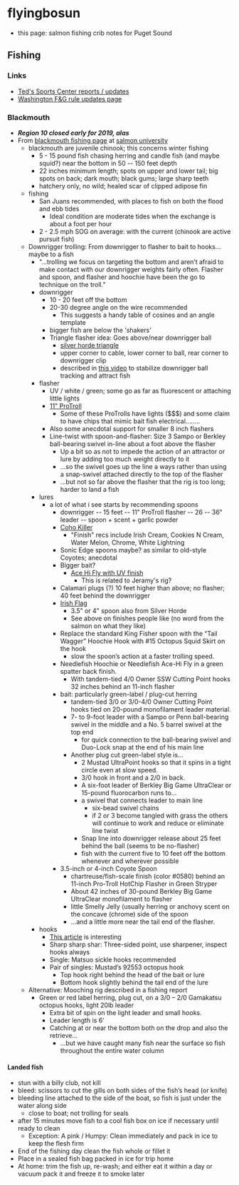 # flyingbosun


* this page: salmon fishing crib notes for Puget Sound


## Fishing

### Links

* [Ted's Sports Center reports / updates](https://www.tedssportscenter.com/reports/)
* [Washington F&G rule updates page](https://fortress.wa.gov/dfw/erules/efishrules/rules_current_order_by_date.j)

### Blackmouth

* ***Region 10 closed early for 2019, alas***
* From [blackmouth fishing page](http://salmonuniversity.com/archives/444) at [salmon university](http://salmonuniversity.com)
  * blackmouth are juvenile chinook; this concerns winter fishing
    * 5 - 15 pound fish chasing herring and candle fish (and maybe squid?) near the bottom in 50 -- 150 feet depth
    * 22 inches minimum length; spots on upper and lower tail; big spots on back; dark mouth; black gums; large sharp teeth
    * hatchery only, no wild; healed scar of clipped adipose fin
  * fishing
    * San Juans recommended, with places to fish on both the flood and ebb tides
      * Ideal condition are moderate tides when the exchange is about a foot per hour
    * 2 - 2.5 mph SOG on average: with the current (chinook are active pursuit fish)
  * Downrigger trolling: From downrigger to flasher to bait to hooks... maybe to a fish
    * "...trolling we focus on targeting the bottom and aren’t afraid to make contact with our downrigger weights fairly often. Flasher and spoon, and flasher and hoochie have been the go to technique on the troll."
    * downrigger
      * 10 - 20 feet off the bottom
      * 20-30 degree angle on the wire recommended
        * This suggests a handy table of cosines and an angle template
      * bigger fish are below the 'shakers'
      * Triangle flasher idea: Goes above/near downrigger ball
        * [silver horde triangle](https://www.amazon.com/Silver-Horde-13-Rudder-Flasher/dp/B00SZ4YUHM/ref=sr_1_3?keywords=silver+horde+flasher&qid=1547999629&s=Sports+%26+Outdoors&sr=1-3)
        * upper corner to cable, lower corner to ball, rear corner to downrigger clip
        * described in [this video](https://youtu.be/jUFoPzkyNKE) to stabilize downrigger ball tracking and attract fish
    * flasher
      * UV / white / green; some go as far as fluorescent or attaching little lights
      * [11" ProTroll](https://www.amazon.com/inch-Pro-Troll-Hot-Chip-Flashers/dp/B00D989JJI/ref=sr_1_14?keywords=flasher+protroll&qid=1548000400&s=Sports+%26+Outdoors&sr=1-14)
        * Some of these ProTrolls have lights ($$$) and some claim to have chips that mimic bait fish electrical........
      * Also some anecdotal support for smaller 8 inch flashers
      * Line-twist with spoon-and-flasher: Size 3 Sampo or Berkley ball-bearing swivel in-line about a foot above the flasher 
        * Up a bit so as not to impede the action of an attractor or lure by adding too much weight directly to it
        * ...so the swivel goes up the line a ways rather than using a snap-swivel attached directly to the top of the flasher
        * ...but not so far above the flasher that the rig is too long; harder to land a fish
    * lures
      * a lot of what i see starts by recommending spoons
        * downrigger -- 15 feet -- 11" ProTroll flasher -- 26 -- 36" leader -- spoon + scent + garlic powder
        * [Coho Killer](https://www.amazon.com/gp/product/B0778YSFJH/ref=ox_sc_saved_title_2?smid=AGEU5BOCQ1AB8&psc=1)
          * "Finish" recs include Irish Cream, Cookies N Cream, Water Melon, Chrome, White Lightning
        * Sonic Edge spoons maybe? as similar to old-style Coyotes; anecdotal
        * Bigger bait? 
          * [Ace Hi Fly with UV finish](https://www.amazon.com/Silver-Horde-Ace-Fly-Lures/dp/B00AU5W72E/ref=sr_1_2?keywords=ace+hi+fly&qid=1547854281&s=Sports+%26+Outdoors&sr=1-2-catcorr)
            * This is related to Jeramy's rig?
        * Calamari plugs (?) 10 feet higher than above; no flasher; 40 feet behind the downrigger
        * [Irish Flag](https://www.amazon.com/gp/product/B00CZDPK0U/ref=ox_sc_saved_title_1?smid=A3UMG32GFS0Y7X&psc=1) 
          * 3.5" or 4" spoon also from Silver Horde
          * See above on finishes people like (no word from the salmon on what they like)
        * Replace the standard King Fisher spoon with the “Tail Wagger” Hoochie Hook with #15 Octopus Squid Skirt on the hook
          * slow the spoon’s action at a faster trolling speed.
        * Needlefish Hoochie or Needlefish Ace-Hi Fly in a green spatter back finish. 
          * With tandem-tied 4/0 Owner SSW Cutting Point hooks 32 inches behind an 11-inch flasher
        * bait: particularly green-label / plug-cut herring
          * tandem-tied 3/0 or 3/0-4/0 Owner Cutting Point hooks tied on 20-pound monofilament leader material.       
          * 7- to 9-foot leader with a Sampo or Penn ball-bearing swivel in the middle and a No. 5 barrel swivel at the top end
            * for quick connection to the ball-bearing swivel and Duo-Lock snap at the end of his main line
          * Another plug cut green-label style is...
            * 2 Mustad UltraPoint hooks so that it spins in a tight circle even at slow speed. 
            * 3/0 hook in front and a 2/0 in back. 
            * A six-foot leader of Berkley Big Game UltraClear or 15-pound fluorocarbon runs to...
            * a swivel that connects leader to main line
              * six-bead swivel chains 
              * if 2 or 3 become tangled with grass the others will continue to work and reduce or eliminate line twist
            * Snap line into downrigger release about 25 feet behind the ball (seems to be no-flasher)
            * fish with the current five to 10 feet off the bottom whenever and wherever possible 
        * 3.5-inch or 4-inch Coyote Spoon 
          * chartreuse/fish-scale finish (color #0580) behind an 11-inch Pro-Troll HotChip Flasher in Green Stryper
          * About 42 inches of 30-pound Berkley Big Game UltraClear monofilament to flasher
          * little Smelly Jelly (usually herring or anchovy scent on the concave (chrome) side of the spoon
          * ...and a little more near the tail end of the flasher.
    * hooks
      * [This article](http://salmonuniversity.com/archives/3736) is interesting
      * Sharp sharp shar: Three-sided point, use sharpener, inspect hooks always
      * Single: Matsuo sickle hooks recommended
      * Pair of singles: Mustad’s 92553 octopus hook
        * Top hook right behind the head of the bait or lure
        * Bottom hook slightly behind the tail end of the lure
  * Alternative: Mooching rig described in a fishing report 
    * Green or red label herring, plug cut, on a 3/0 – 2/0 Gamakatsu octopus hooks, light 20lb leader
      * Extra bit of spin on the light leader and small hooks. 
      * Leader length is 6’
      * Catching at or near the bottom both on the drop and also the retrieve...
        * ...but we have caught many fish near the surface so fish throughout the entire water column      





#### Landed fish

- stun with a billy club, not kill 
- bleed: scissors to cut the gills on both sides of the fish’s head (or knife)
- bleeding line attached to the side of the boat, so fish is just under the water along side
  - close to boat; not trolling for seals
- after 15 minutes move fish to a cool fish box on ice if necessary until ready to clean
  - Exception: A pink / Humpy: Clean immediately and pack in ice to keep the flesh firm
- End of the fishing day clean the fish whole or fillet it
- Place in a sealed fish bag packed in ice for trip home
- At home: trim the fish up, re-wash; and either eat it within a day or vacuum pack it and freeze it to smoke later

